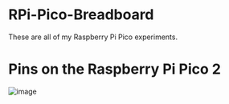 # RPi-Pico-Breadboard
These are all of my Raspberry Pi Pico experiments. 

# Pins on the Raspberry Pi Pico 2
![image](https://60a99bedadae98078522-a9b6cded92292ef3bace063619038eb1.ssl.cf2.rackcdn.com/images_brands_RaspberryPi_223214Pico_223214Img2.jpg)
